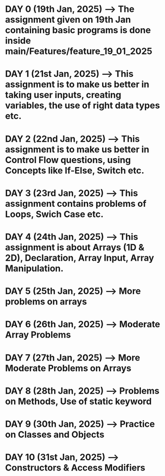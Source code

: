 # DAY 0 (19th Jan, 2025) --> The assignment given on 19th Jan containing basic programs is done inside main/Features/feature_19_01_2025
# DAY 1 (21st Jan, 2025) --> This assignment is to make us better in taking user inputs, creating variables, the use of right data types etc.
# DAY 2 (22nd Jan, 2025) --> This assignment is to make us better in Control Flow questions, using Concepts like If-Else, Switch etc.
# DAY 3 (23rd Jan, 2025) --> This assignment contains problems of Loops, Swich Case etc.
# DAY 4 (24th Jan, 2025) --> This assignment is about Arrays (1D & 2D), Declaration, Array Input, Array Manipulation.
# DAY 5 (25th Jan, 2025) --> More problems on arrays
# DAY 6 (26th Jan, 2025) --> Moderate Array Problems
# DAY 7 (27th Jan, 2025) --> More Moderate Problems on Arrays
# DAY 8 (28th Jan, 2025) --> Problems on Methods, Use of static keyword
# DAY 9 (30th Jan, 2025) --> Practice on Classes and Objects
# DAY 10 (31st Jan, 2025) --> Constructors & Access Modifiers
